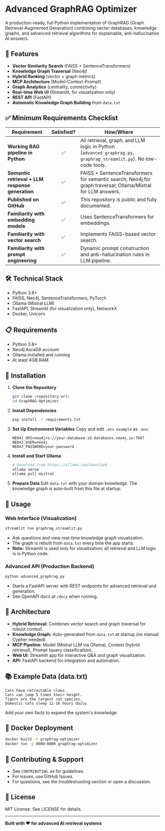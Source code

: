 # Advanced GraphRAG Optimizer

A production-ready, full Python implementation of GraphRAG (Graph Retrieval-Augmented Generation) combining vector databases, knowledge graphs, and advanced retrieval algorithms for explainable, anti-hallucination AI answers.

## 🚀 Features
- **Vector Similarity Search** (FAISS + SentenceTransformers)
- **Knowledge Graph Traversal** (Neo4j)
- **Hybrid Ranking** (vector + graph metrics)
- **MCP Architecture** (Model-Context-Prompt)
- **Graph Analytics** (centrality, connectivity)
- **Real-time Web UI** (Streamlit, for visualization only)
- **REST API** (FastAPI)
- **Automatic Knowledge Graph Building** from `data.txt`

## ✅ Minimum Requirements Checklist
| Requirement | Satisfied? | How/Where |
|-------------|:----------:|-----------|
| **Working RAG pipeline in Python** | ✅ | All retrieval, graph, and LLM logic in Python (`advanced_graphrag.py`, `graphrag_streamlit.py`). No low-code tools. |
| **Semantic retrieval + LLM response generation** | ✅ | FAISS + SentenceTransformers for semantic search; Neo4j for graph traversal; Ollama/Mistral for LLM answers. |
| **Published on GitHub** | ✅ | This repository is public and fully documented. |
| **Familiarity with embedding models** | ✅ | Uses SentenceTransformers for embeddings. |
| **Familiarity with vector search** | ✅ | Implements FAISS-based vector search. |
| **Familiarity with prompt engineering** | ✅ | Dynamic prompt construction and anti-hallucination rules in LLM pipeline. |

## 🛠 Technical Stack
- Python 3.8+
- FAISS, Neo4j, SentenceTransformers, PyTorch
- Ollama (Mistral LLM)
- FastAPI, Streamlit (for visualization only), NetworkX
- Docker, Uvicorn

## 📋 Requirements
- Python 3.8+
- Neo4j AuraDB account
- Ollama installed and running
- At least 4GB RAM

## 🚀 Installation
1. **Clone the Repository**
   ```bash
   git clone <repository-url>
   cd GraphRAG-Optimizer
   ```
2. **Install Dependencies**
   ```bash
   pip install -r requirements.txt
   ```
3. **Set Up Environment Variables**
   Copy and edit `.env.example` as `.env`:
   ```env
   NEO4J_URI=neo4j+s://your-database-id.databases.neo4j.io:7687
   NEO4J_USER=neo4j
   NEO4J_PASSWORD=your-password
   ```
4. **Install and Start Ollama**
   ```bash
   # Download from https://ollama.com/download
   ollama serve
   ollama pull mistral
   ```
5. **Prepare Data**
   Edit `data.txt` with your domain knowledge. The knowledge graph is auto-built from this file at startup.

## 🎯 Usage

### Web Interface (Visualization)
```bash
streamlit run graphrag_streamlit.py
```
- Ask questions and view real-time knowledge graph visualization.
- The graph is rebuilt from `data.txt` every time the app starts.
- **Note:** Streamlit is used only for visualization; all retrieval and LLM logic is in Python code.

### Advanced API (Production Backend)
```bash
python advanced_graphrag.py
```
- Starts a FastAPI server with REST endpoints for advanced retrieval and generation.
- See OpenAPI docs at `/docs` when running.

## 🔧 Architecture
- **Hybrid Retrieval:** Combines vector search and graph traversal for robust context.
- **Knowledge Graph:** Auto-generated from `data.txt` at startup (no manual Cypher needed).
- **MCP Pipeline:** Model (Mistral LLM via Ollama), Context (hybrid retrieval), Prompt (query classification).
- **Web UI:** Streamlit app for interactive Q&A and graph visualization.
- **API:** FastAPI backend for integration and automation.

## 📚 Example Data (data.txt)
```
Cats have retractable claws.
Cats can jump 5 times their height.
Tigers are the largest cat species.
Domestic cats sleep 12-16 hours daily.
```
Add your own facts to expand the system's knowledge.

## 🐳 Docker Deployment
```bash
docker build -t graphrag-optimizer .
docker run -p 8000:8000 graphrag-optimizer
```

## 📝 Contributing & Support
- See `CONTRIBUTING.md` for guidelines.
- For issues, use GitHub Issues.
- For questions, see the troubleshooting section or open a discussion.

## 📄 License
MIT License. See LICENSE for details.

---
**Built with ❤️ for advanced AI retrieval systems** 